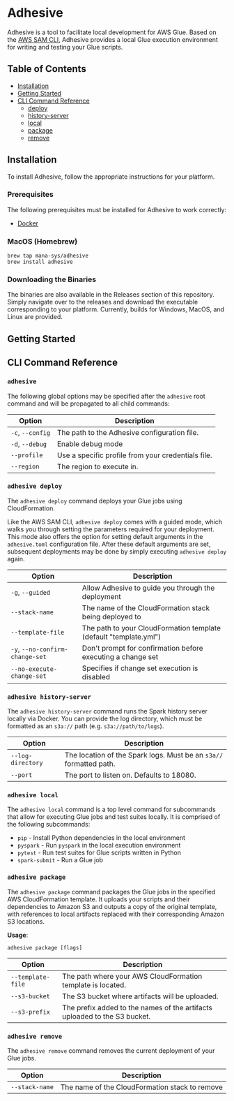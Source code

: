 # Adhesive

Adhesive is a tool to facilitate local development for AWS Glue. Based on the
[AWS SAM CLI](https://github.com/awslabs/aws-sam-cli), Adhesive provides a 
local Glue execution environment for writing and testing your Glue
scripts.

## Table of Contents

- [Installation](#Installation)
- [Getting Started](#getting-started)
- [CLI Command Reference](#cli-command-reference)
  * [deploy](#adhesive-deploy)
  * [history-server](#adhesive-history-server)
  * [local](#adhesive-local)
  * [package](#adhesive-package)
  * [remove](#adhesive-remove)

## Installation
To install Adhesive, follow the appropriate instructions for your platform.

### Prerequisites
The following prerequisites must be installed for Adhesive to work correctly:
- [Docker](https://docs.docker.com/install/)

### MacOS (Homebrew)
```shell script
brew tap mana-sys/adhesive
brew install adhesive
```

### Downloading the Binaries
The binaries are also available in the Releases section of this repository.
Simply navigate over to the releases and download the executable corresponding
to your platform. Currently, builds for Windows, MacOS, and Linux are provided.

## <a name="getting-started"></a>Getting Started

## <a name="cli-command-reference"></a>CLI Command Reference

### `adhesive`
The following global options may be specified after the `adhesive` root command
and will be propagated to all child commands:

| Option | Description |
| --- | --- |
| `-c`, `--config` | The path to the Adhesive configuration file. |
| `-d`, `--debug` | Enable debug mode |
| `--profile` | Use a specific profile from your credentials file. |
| `--region` | The region to execute in. |

### `adhesive deploy`
The `adhesive deploy` command deploys your Glue jobs using CloudFormation.

Like the AWS SAM CLI, `adhesive deploy` comes with a guided mode, which walks
you through setting the parameters required for your deployment. This mode also
offers the option for setting default arguments in the `adhesive.toml` 
configuration file. After these default arguments are set, subsequent 
deployments may be done by simply executing `adhesive deploy` again.

| Option | Description |
| --- | --- |
| `-g`, `--guided` | Allow Adhesive to guide you through the deployment |
| `--stack-name` | The name of the CloudFormation stack being deployed to |
| `--template-file` |  The path to your CloudFormation template (default "template.yml") |
| `-y`, `--no-confirm-change-set` | Don't prompt for confirmation before executing a change set |
| `--no-execute-change-set` | Specifies if change set execution is disabled

### `adhesive history-server`
The `adhesive history-server` command runs the Spark history server locally
via Docker. You can provide the log directory, which must be formatted as
an `s3a://` path (e.g. `s3a://path/to/logs`).

| Option | Description |
| --- | --- |
| `--log-directory` | The location of the Spark logs. Must be an `s3a//` formatted path. |
| `--port` | The port to listen on. Defaults to 18080. |

### `adhesive local`
The `adhesive local` command is a top level command for subcommands that 
allow for executing Glue jobs and test suites locally. It is comprised
of the following subcommands:
- `pip` - Install Python dependencies in the local environment
- `pyspark` - Run `pyspark` in the local execution environment
- `pytest` - Run test suites for Glue scripts written in Python
- `spark-submit` - Run a Glue job

### `adhesive package`
The `adhesive package` command packages the Glue jobs in the specified
AWS CloudFormation template. It uploads your scripts and their dependencies
to Amazon S3 and outputs a copy of the original template, with references
to local artifacts replaced with their corresponding Amazon S3 locations.

**Usage**:
```
adhesive package [flags]
```

| Option | Description |
| --- | --- |
| `--template-file` | The path where your AWS CloudFormation template is located. |
| `--s3-bucket` | The S3 bucket where artifacts will be uploaded. |
| `--s3-prefix` | The prefix added to the names of the artifacts uploaded to the S3 bucket. |

### `adhesive remove`
The `adhesive remove` command removes the current deployment of your Glue jobs.

| Option | Description |
| --- | --- |
| `--stack-name` | The name of the CloudFormation stack to remove |

